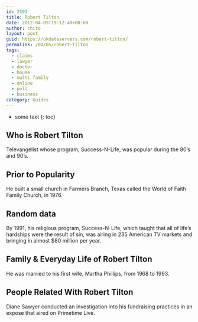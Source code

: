 ```yaml
---
id: 2591
title: Robert Tilton
date: 2012-04-05T19:12:40+00:00
author: chito
layout: post
guid: https://ukdataservers.com/robert-tilton/
permalink: /04/05/robert-tilton
tags:
  - claims
  - lawyer
  - doctor
  - house
  - multi family
  - online
  - poll
  - business
category: Guides
---
```


* some text
{: toc}
          
          
## Who is  Robert Tilton
                  
                  
                  
Televangelist whose program, Success-N-Life, was popular during the 80&#8217;s and 90&#8217;s.
                  
                
                
                
## Prior to Popularity 
                  
                  
                  
He built a small church in Farmers Branch, Texas called the World of Faith Family Church, in 1976.
                  
                
                
                
## Random data 
                  
                  
                  
By 1991, his religious program, Success-N-Life, which taught that all of life&#8217;s hardships were the result of sin, was airing in 235 American TV markets and bringing in almost $80 million per year.
                  
                
                
                
## Family & Everyday Life of Robert Tilton
                  
                  
                  
He was married to his first wife, Martha Phillips, from 1968 to 1993.
                  
                
                
                
## People Related With  Robert Tilton
                  
                  
                  
Diane Sawyer conducted an investigation into his fundraising practices in an expose that aired on Primetime Live.
                  
                
              
            
          
          
          
    
    
  
